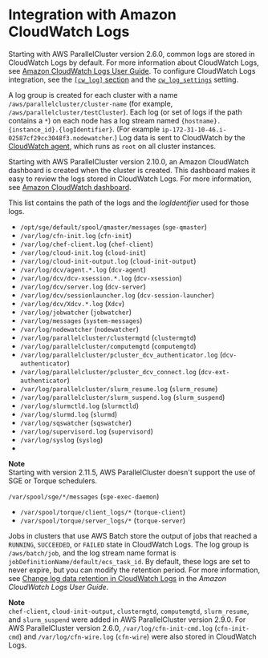 # Integration with Amazon CloudWatch Logs<a name="cloudwatch-logs"></a>

Starting with AWS ParallelCluster version 2\.6\.0, common logs are stored in CloudWatch Logs by default\. For more information about CloudWatch Logs, see [Amazon CloudWatch Logs User Guide](https://docs.aws.amazon.com/AmazonCloudWatch/latest/logs/)\. To configure CloudWatch Logs integration, see the [`[cw_log]` section](cw-log-section.md) and the [`cw_log_settings`](cluster-definition.md#cw-log-settings) setting\.

A log group is created for each cluster with a name `/aws/parallelcluster/cluster-name` \(for example, `/aws/parallelcluster/testCluster`\)\. Each log \(or set of logs if the path contains a `*`\) on each node has a log stream named `{hostname}.{instance_id}.{logIdentifier}`\. \(For example `ip-172-31-10-46.i-02587cf29cc3048f3.nodewatcher`\.\) Log data is sent to CloudWatch by the [CloudWatch agent](https://docs.aws.amazon.com/AmazonCloudWatch/latest/monitoring/Install-CloudWatch-Agent.html), which runs as `root` on all cluster instances\.

Starting with AWS ParallelCluster version 2\.10\.0, an Amazon CloudWatch dashboard is created when the cluster is created\. This dashboard makes it easy to review the logs stored in CloudWatch Logs\. For more information, see [Amazon CloudWatch dashboard](cloudwatch-dashboard.md)\.

This list contains the path of the logs and the *logIdentifier* used for those logs\.
+ `/opt/sge/default/spool/qmaster/messages` \(`sge-qmaster`\)
+ `/var/log/cfn-init.log` \(`cfn-init`\)
+ `/var/log/chef-client.log` \(`chef-client`\)
+ `/var/log/cloud-init.log` \(`cloud-init`\)
+ `/var/log/cloud-init-output.log` \(`cloud-init-output`\)
+ `/var/log/dcv/agent.*.log` \(`dcv-agent`\)
+ `/var/log/dcv/dcv-xsession.*.log` \(`dcv-xsession`\)
+ `/var/log/dcv/server.log` \(`dcv-server`\)
+ `/var/log/dcv/sessionlauncher.log` \(`dcv-session-launcher`\)
+ `/var/log/dcv/Xdcv.*.log` \(`Xdcv`\)
+ `/var/log/jobwatcher` \(`jobwatcher`\)
+ `/var/log/messages` \(`system-messages`\)
+ `/var/log/nodewatcher` \(`nodewatcher`\)
+ `/var/log/parallelcluster/clustermgtd` \(`clustermgtd`\)
+ `/var/log/parallelcluster/computemgtd` \(`computemgtd`\)
+ `/var/log/parallelcluster/pcluster_dcv_authenticator.log` \(`dcv-authenticator`\)
+ `/var/log/parallelcluster/pcluster_dcv_connect.log` \(`dcv-ext-authenticator`\)
+ `/var/log/parallelcluster/slurm_resume.log` \(`slurm_resume`\)
+ `/var/log/parallelcluster/slurm_suspend.log` \(`slurm_suspend`\)
+ `/var/log/slurmctld.log` \(`slurmctld`\)
+ `/var/log/slurmd.log` \(`slurmd`\)
+ `/var/log/sqswatcher` \(`sqswatcher`\)
+ `/var/log/supervisord.log` \(`supervisord`\)
+ `/var/log/syslog` \(`syslog`\)
+ 
**Note**  
Starting with version 2\.11\.5, AWS ParallelCluster doesn't support the use of SGE or Torque schedulers\.

  `/var/spool/sge/*/messages` \(`sge-exec-daemon`\)
+ `/var/spool/torque/client_logs/*` \(`torque-client`\)
+ `/var/spool/torque/server_logs/*` \(`torque-server`\)

Jobs in clusters that use AWS Batch store the output of jobs that reached a `RUNNING`, `SUCCEEDED`, or `FAILED` state in CloudWatch Logs\. The log group is `/aws/batch/job`, and the log stream name format is `jobDefinitionName/default/ecs_task_id`\. By default, these logs are set to never expire, but you can modify the retention period\. For more information, see [Change log data retention in CloudWatch Logs](https://docs.aws.amazon.com/AmazonCloudWatch/latest/logs/SettingLogRetention.html) in the *Amazon CloudWatch Logs User Guide*\.

**Note**  
`chef-client`, `cloud-init-output`, `clustermgtd`, `computemgtd`, `slurm_resume`, and `slurm_suspend` were added in AWS ParallelCluster version 2\.9\.0\. For AWS ParallelCluster version 2\.6\.0, `/var/log/cfn-init-cmd.log` \(`cfn-init-cmd`\) and `/var/log/cfn-wire.log` \(`cfn-wire`\) were also stored in CloudWatch Logs\.